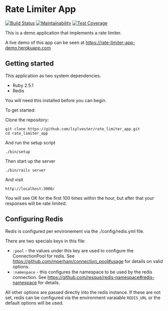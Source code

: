 # Rate Limiter App

[![Build Status](https://travis-ci.com/lsylvester/rate_limiter_app.svg?branch=master)](https://travis-ci.com/lsylvester/rate_limiter_app) [![Maintainability](https://api.codeclimate.com/v1/badges/5a63952bce55a8b3b1a5/maintainability)](https://codeclimate.com/github/lsylvester/rate_limiter_app/maintainability) [![Test Coverage](https://api.codeclimate.com/v1/badges/5a63952bce55a8b3b1a5/test_coverage)](https://codeclimate.com/github/lsylvester/rate_limiter_app/test_coverage)

This is a demo application that implements a rate limiter.

A live demo of this app can be seen at https://rate-limiter-app-demo.herokuapp.com

## Getting started

This application as two system dependencies.

* Ruby 2.5.1
* Redis

You will need this installed before you can begin.

To get started:

Clone the repository:

    git clone https://github.com/lsylvester/rate_limiter_app.git
    cd rate_limiter_app

And run the setup script

    ./bin/setup

Then start up the server

    ./bin/rails server

And visit

    http://localhost:3000/

You will see OK for the first 100 times within the hour, but after that your responses will be rate limited.

## Configuring Redis

Redis is configured per environement via the ./config/redis.yml file.

There are two specials keys in this file:

* `:pool` - the values under this key are used to configure the ConnectionPool for redis. See https://github.com/mperham/connection_pool#usage for details on valid options.
* `:namespace` - this configures the namespace to be used by the redis connection. See https://github.com/resque/redis-namespace#redis-namespace for details.

All other options are passed directly into the redis instance. If these are not set, redis can be configured via the environment varaiable `REDIS_URL` or the default options will be used.
